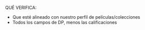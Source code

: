 QUÉ VERIFICA:
- Que esté alineado con nuestro perfil de películas/colecciones
- Todos los campos de DP, menos las calificaciones